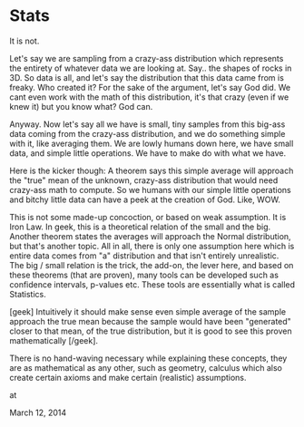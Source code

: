 # Stats
It is not.

Let's say we are sampling from a crazy-ass distribution which represents the entirety of whatever data we are looking at. Say.. the shapes of rocks in 3D. So data is all, and let's say the distribution that this data came from is freaky. Who created it? For the sake of the argument, let's say God did. We cant even work with the math of this distribution, it's that  crazy (even if we knew it) but you know what? God can. 

Anyway. Now  let's say all we have is small, tiny samples from this big-ass data coming from the crazy-ass distribution, and we do something simple with it, like averaging them. We are lowly humans down here, we have small data, and simple little operations. We have to make do with what we have.

Here is the kicker though: A theorem says this simple average will approach the "true" mean of the unknown, crazy-ass distribution that would need crazy-ass math to compute. So we  humans  with our simple little operations and bitchy little  data can have a peek at the creation of God. Like, WOW.

This is not some made-up concoction, or based on weak assumption. It is Iron Law. In geek,  this is a theoretical relation of the small and the big. Another theorem states the averages will approach the Normal distribution, but that's another topic. All in all, there is only one assumption here which is entire data comes from "a" distribution and that isn't entirely unrealistic. The big / small relation is the trick, the add-on, the lever here, and based on these theorems (that are proven), many tools can be developed such as confidence intervals, p-values etc. These tools are essentially what is called Statistics. 

[geek] Intuitively it should make sense even simple average of the sample approach the true mean because the sample would have been "generated" 
closer to that mean, of the true distribution, but it is good to see 
this proven mathematically [/geek]. 

There is no hand-waving necessary while explaining these concepts, they are as mathematical as any other, such as geometry, calculus which also create certain axioms and make certain (realistic) assumptions. 








at

March 12, 2014















